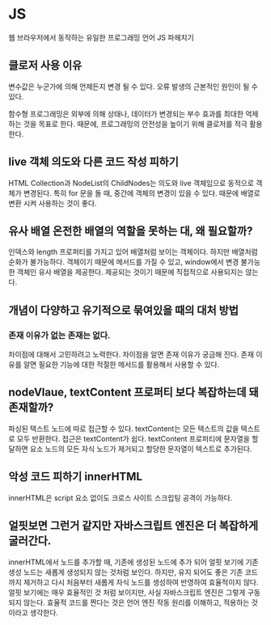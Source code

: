 # JS
웹 브라우저에서 동작하는 유일한 프로그래밍 언어 JS 파헤치기


## 클로저 사용 이유
변수값은 누군가에 의해 언제든지 변경 될 수 있다.
오류 발생의 근본적인 원인이 될 수 있다.

함수형 프로그래밍은 외부에 의해 상태나, 데이터가 변경되는 부수 효과를 최대한 억제하는 것을 목표로 한다.
때문에, 프로그래밍의 안전성을 높이기 위해 클로저를 적극 활용한다.



## live 객체 의도와 다른 코드 작성  피하기
HTML Collection과 NodeList의 ChildNodes는 의도와 live 객체임으로 동적으로 객체가 변경된다.
특히 for 문을 돌 때, 중간에 객체의 변경이 있을 수 있다. 
때문에 배열로 변환 시켜 사용하는 것이 좋다.



## 유사 배열 온전한 배열의 역할을 못하는 대, 왜 필요할까?
인덱스와 length 프로퍼티를 가지고 있어 배열처럼 보이는 객체이다. 
하지만 배열처럼 순화가 불가능하다.
객체이기 때문에 메서드를 가질 수 있고, window에서 변경 불가능한 객체인 유사 배열을 제공한다.
제공되는 것이기 때문에 직접적으로 사용되지는 않는다.



## 개념이 다양하고 유기적으로 묶여있을 때의 대처 방법
### 존재 이유가 없는 존재는 없다.
차이점에 대해서 고민하려고 노력한다.
차이점을 알면 존재 이유가 궁금해 진다.
존재 이유를 알면 필요한 기능에 대한 적절한 메서드를 활용해서 사용할 수 있다.

## nodeVlaue, textContent 프로퍼티 보다 복잡하는데 돼 존재할까?
파싱된 텍스트 노드에 따로 접근할 수 있다.
textContent는 모든 텍스트의 값을 텍스트로 모두 반환한다.
접근은 textContent가 쉽다.
textContent 프로퍼티에 문자열을 할달하면 요소 노드의 모든 자식 노드가 제거되고 할당한 문자열이 텍스트로 추가된다.

## 악성 코드 피하기 innerHTML
innerHTML은 script 요소 없이도 크로스 사이트 스크립팅 공격이 가능하다. 

## 얼핏보면 그런거 같지만 자바스크립트 엔진은 더 복잡하게 굴러간다.
innerHTML에서 노드를 추가할 때, 기존에 생성된 노드에 추가 되어 얼핏 보기에 기존 생성 노드는 새롭게 생성되지 않는 것처럼 보인다.
하지만, 유지 되어도 좋은 기존 코드까지 제거하고 다시 처음부터 새롭게 자식 노드를 생성하여 반영하여 효율적이지 않다.
얼핏 보기에는 매우 효율적인 것 처럼 보이지만, 사실 자바스크립트 엔진은 그렇게 구동되지 않는다.
효율적 코드를 짠다는 것은 언어 엔진 작동 원리를 이해하고, 적용하는 것이라고 생각한다.
